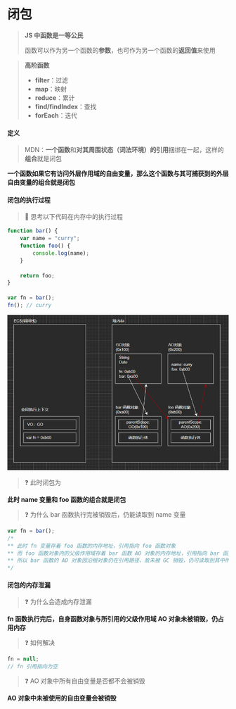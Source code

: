 # 闭包

> **JS 中函数是一等公民**
>
> 函数可以作为另一个函数的**参数**，也可作为另一个函数的**返回值**来使用

> **高阶函数**
>
> - **filter**：过滤
> - **map**：映射
> - **reduce**：累计
> - **find/findIndex**：查找
> - **forEach**：迭代 

#### 定义

> MDN：**一个函数**和**对其周围状态（词法环境）的引用**捆绑在一起，这样的**组合**就是闭包

**一个函数如果它有访问外层作用域的自由变量，那么这个函数与其可捕获到的外层自由变量的组合就是闭包**

#### 闭包的执行过程

> 🤔 思考以下代码在内存中的执行过程

```javascript
function bar() {
    var name = "curry";
    function foo() {
        console.log(name);
    }
    
    return foo;
}

var fn = bar();
fn(); // curry
```

<img src="_media/assets/javascript/closure/闭包执行过程.PNG" alt="闭包执行过程" />

> ❓ 此时闭包为

**此时 name 变量和 foo 函数的组合就是闭包**

> ❓ 为什么 bar 函数执行完被销毁后，仍能读取到 name 变量

```javascript
var fn = bar(); 
/* 
** 此时 fn 变量存着 foo 函数的内存地址，引用指向 foo 函数对象
** 而 foo 函数对象内的父级作用域存着 bar 函数 AO 对象的内存地址，引用指向 bar 函数 AO 对象
** 所以 bar 函数的 AO 对象因沿根对象仍在引用路径，故未被 GC 销毁，仍可读取到其中所存储的 name 变量
*/
```

#### 闭包的内存泄漏

> ❓ 为什么会造成内存泄漏

**fn 函数执行完后，自身函数对象与所引用的父级作用域 AO 对象未被销毁，仍占用内存** 

> ❓ 如何解决

```javascript
fn = null;
// fn 引用指向为空
```

> ❓ AO 对象中所有自由变量是否都不会被销毁

**AO 对象中未被使用的自由变量会被销毁**
